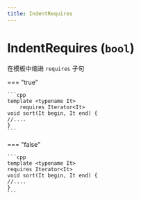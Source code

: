 ```yaml
---
title: IndentRequires
---
```


# IndentRequires (`bool`)

在模板中缩进 `requires` 子句

=== "true"

    ```cpp
    template <typename It>
        requires Iterator<It>
    void sort(It begin, It end) {
    //....
    }
    ```

=== "false"

    ```cpp
    template <typename It>
    requires Iterator<It>
    void sort(It begin, It end) {
    //....
    }
    ```
